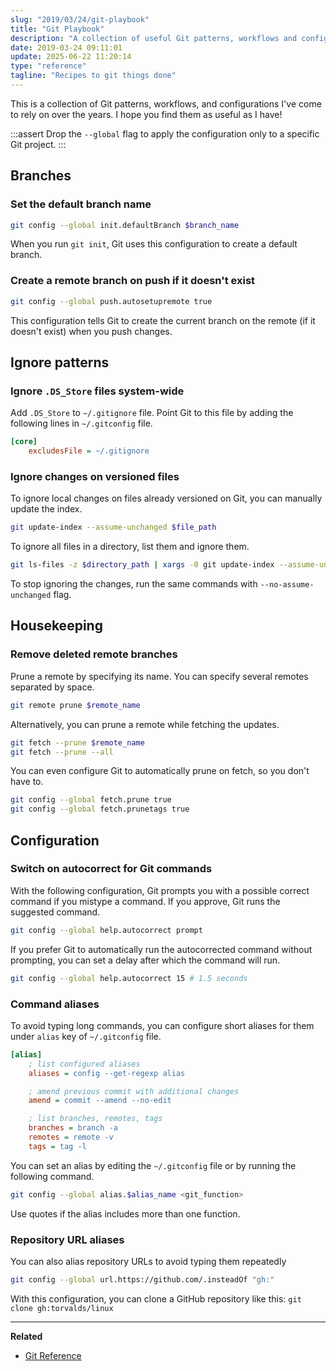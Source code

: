 ```yaml
---
slug: "2019/03/24/git-playbook"
title: "Git Playbook"
description: "A collection of useful Git patterns, workflows and configurations"
date: 2019-03-24 09:11:01
update: 2025-06-22 11:20:14
type: "reference"
tagline: "Recipes to git things done"
---
```


This is a collection of Git patterns, workflows, and configurations I've come to rely on over the years. I hope you find them as useful as I have!

:::assert
Drop the `--global` flag to apply the configuration only to a specific Git project.
:::

## Branches

### Set the default branch name

```sh
git config --global init.defaultBranch $branch_name
```

When you run `git init`, Git uses this configuration to create a default branch.

### Create a remote branch on push if it doesn't exist

```sh
git config --global push.autosetupremote true
```

This configuration tells Git to create the current branch on the remote (if it doesn't exist) when you push changes.

## Ignore patterns

### Ignore `.DS_Store` files system-wide

Add `.DS_Store` to `~/.gitignore` file. Point Git to this file by adding the following lines in `~/.gitconfig` file.
	
```ini {title="Configure global .gitignore file"}
[core]
	excludesFile = ~/.gitignore
```

### Ignore changes on versioned files

To ignore local changes on files already versioned on Git, you can manually update the index.

```sh
git update-index --assume-unchanged $file_path
```

To ignore all files in a directory, list them and ignore them.

```sh
git ls-files -z $directory_path | xargs -0 git update-index --assume-unchanged
```

To stop ignoring the changes, run the same commands with `--no-assume-unchanged` flag.

## Housekeeping

### Remove deleted remote branches

Prune a remote by specifying its name. You can specify several remotes separated by space.

```sh
git remote prune $remote_name
```

Alternatively, you can prune a remote while fetching the updates.

```sh
git fetch --prune $remote_name
git fetch --prune --all
```

You can even configure Git to automatically prune on fetch, so you don't have to.

```sh
git config --global fetch.prune true
git config --global fetch.prunetags true
```

## Configuration

### Switch on autocorrect for Git commands

With the following configuration, Git prompts you with a possible correct command if you mistype a command. If you approve, Git runs the suggested command.

```sh
git config --global help.autocorrect prompt
```

If you prefer Git to automatically run the autocorrected command without prompting, you can set a delay after which the command will run.

```sh
git config --global help.autocorrect 15 # 1.5 seconds
```

### Command aliases

To avoid typing long commands, you can configure short aliases for them under `alias` key of `~/.gitconfig` file.

```ini title="~/.gitconfig"
[alias]
	; list configured aliases
	aliases = config --get-regexp alias

	; amend previous commit with additional changes
	amend = commit --amend --no-edit

	; list branches, remotes, tags
	branches = branch -a
	remotes = remote -v
	tags = tag -l
```

You can set an alias by editing the `~/.gitconfig` file or by running the following command.

```sh
git config --global alias.$alias_name <git_function>
```

Use quotes if the alias includes more than one function.

### Repository URL aliases

You can also alias repository URLs to avoid typing them repeatedly

```sh
git config --global url.https://github.com/.insteadOf "gh:"
```

With this configuration, you can clone a GitHub repository like this: `git clone gh:torvalds/linux`

---

**Related**

- [Git Reference](https://git-scm.com/docs)
